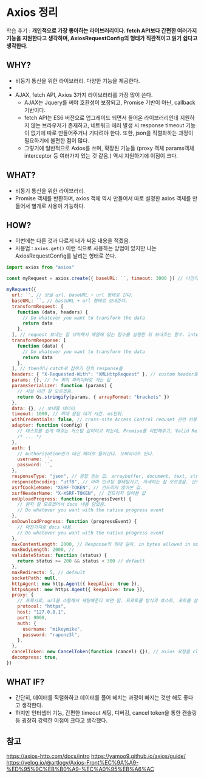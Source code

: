 # Axios 정리

학습 후기 : **개인적으로 가장 좋아하는 라이브러리이다. fetch API보다 간편한 여러가지 기능을 지원한다고 생각하며, AxiosRequestConfig의 형태가 직관적이고 읽기 쉽다고 생각한다.**

## WHY?

- 비동기 통신을 위한 라이브러리. 다양한 기능을 제공한다.
-
- AJAX, fetch API, Axios 3가지 라이브러리를 가장 많이 쓴다.
  - AJAX는 Jquery를 써야 호환성이 보장되고, Promise 기반이 아닌, callback 기반이다.
  - fetch API는 ES6 버전으로 업그레이드 되면서 들어온 라이브러리인데 지원하지 않는 브라우저가 존재하고, 네트워크 에러 발생 시 response timeout 기능이 없기에 따로 만들어주거나 기다려야 한다. 또한, json을 직렬화하는 과정이 필요하기에 불편한 점이 많다.
  - 그렇기에 일반적으로 Axios를 쓰며, 확장된 기능들 (proxy 객체 params객체 interceptor 등 여러가지 있는 것 같음.) 역시 지원하기에 이점이 크다.

## WHAT?

- 비동기 통신을 위한 라이브러리.
- Promise 객체를 반환하며, axios 객체 역시 만들어서 따로 설정한 axios 객체를 만들어서 별개로 사용이 가능하다.

## HOW?

- 이번에는 다른 것과 다르게 내가 써온 내용을 적겠음.
- 사용법 : `axios.get()` 이런 식으로 사용하는 방법이 있지만 나는 AxiosRequestConfig를 날리는 형태로 쓴다.

```js
import axios from "axios"

const myRequest = axios.create({ baseURL: ``, timeout: 3000 }) // 나만의 axios 객체 생성

myRequest({
  url: ``, // 보낼 url. baseURL + url 형태로 간다.
  baseURL: ``, // baseURL + url 형태로 보내준다.
  transformRequest: [
    function (data, headers) {
      // Do whatever you want to transform the data
      return data
    },
  ], // request 보내는 걸 낚아채서 배열에 있는 함수를 실행한 뒤 보내주는 함수. interceptor인데 put, post patch delete 요청만 낚아챈다.
  transformResponse: [
    function (data) {
      // Do whatever you want to transform the data
      return data
    },
  ], // then이나 catch로 잡히기 전의 response를
  headers: { "X-Requested-With": "XMLHttpRequest" }, // custom header를 설정 할 수는 없는 것 같다... common에서 무슨 세팅을 하면 될 것 같은데 잘 모르겠고, 그냥 고정된 헤더를 사용한다 나는...
  params: {}, // ?= 쿼리 파라미터로 가는 값
  paramsSerializer: function (params) {
    // 사실 이건 잘 모르겠음.
    return Qs.stringify(params, { arrayFormat: "brackets" })
  },
  data: {}, // 보내줄 데이터
  timeout: 1000, // 최대 응답 대기 시간. ms단위.
  withCredentials: false, // cross-site Access Control requset 관련 허용 / 비허용
  adapter: function (config) {
    // 테스트를 쉽게 해주는 커스텀 값이라고 하는데, Promise를 리턴해주고, Valid Response를 제공한다.
    /* ... */
  },
  auth: {
    // Authorization인가 대신 헤더로 들어간다. 오버라이트 된다.
    username: ``,
    password: ``,
  },
  responseType: "json", // 응답 받는 값. arraybuffer, document, text, stream 등 여러 설정 가능.
  responseEncoding: "utf8", // 아마 인코딩 형태일거고, 자세히는 잘 모르겠음. 건드리지 않아본 값.
  xsrfCookieName: "XSRF-TOKEN", // 건드리지 않아본 값.
  xsrfHeaderName: "X-XSRF-TOKEN", // 건드리지 않아본 값
  onUploadProgress: function (progressEvent) {
    // 뭔지 잘 모르겠어서 docs 내용 담았음.
    // Do whatever you want with the native progress event
  },
  onDownloadProgress: function (progressEvent) {
    // 마찬가지로 docs 내용.
    // Do whatever you want with the native progress event
  },
  maxContentLength: 2000, // Response의 최대 길이. in bytes allowed in nod
  maxBodyLength: 2000, //
  validateStatus: function (status) {
    return status >= 200 && status < 300 // default
  },
  maxRedirects: 5, // default
  socketPath: null,
  httpAgent: new http.Agent({ keepAlive: true }),
  httpsAgent: new https.Agent({ keepAlive: true }),
  proxy: {
    // 프록시로, url을 스틸해서 세팅해준다 보면 됨. 프로토콜 방식과 호스트, 포트를 설정해서 url을 꽂아준다. baseURL 말고 프록시 방식으로 지정해도 좋을 듯.
    protocol: "https",
    host: "127.0.0.1",
    port: 9000,
    auth: {
      username: "mikeymike",
      password: "rapunz3l",
    },
  },
  cancelToken: new CancelToken(function (cancel) {}), // axios 요청을 cleanup 할 때 쓰이는 cancelToken
  decompress: true,
})
```

## WHAT IF?

- 간단히, 데이터를 직렬화하고 데이터를 풀어 헤치는 과정이 빠지는 것만 해도 좋다고 생각한다.
- 하지만 인터셉터 기능, 간편한 timeout 세팅, 디버깅, cancel token을 통한 캔슬링 등 굉장히 강력한 이점이 크다고 생각했다.

## 참고

https://axios-http.com/docs/intro
https://yamoo9.github.io/axios/guide/
https://velog.io/@artlogy/Axios-Front%EC%9A%A9-%ED%95%9C%EB%B0%A9-%EC%A0%95%EB%A6%AC
